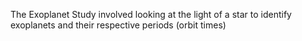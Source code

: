 The Exoplanet Study involved looking at the light of a star to identify exoplanets and their respective periods (orbit times)
